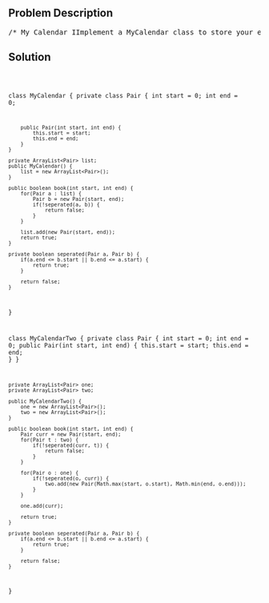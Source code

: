 <!--
<style>
  body { font-family: Arial, sans-serif; }
  .container { max-width: 700px; margin: 0 auto; padding: 10px; }
  .comment-block { background-color: #f9f9f9; padding: 10px; border-left: 5px solid #ccc; overflow-wrap: break-word; white-space: pre-wrap; }
  .code-block { background-color: #f4f4f4; padding: 10px; border: 1px solid #ddd; overflow-wrap: break-word; white-space: pre-wrap; }
</style>
-->

<div class='container'>
<h2>Problem Description</h2>
<div class='comment-block'>
<pre>
/* My Calendar IImplement a MyCalendar class to store your events.A new event can be added if adding the event will not cause a doublebooking.Your class will have the method, book(int start, int end).Formally, this represents a booking on the half open interval [start, end),the range of real numbers x such that start <= x < end.A double booking happens when two events have some non-empty intersection(ie., there is some time that is common to both events.)For each call to the method MyCalendar.book,return true if the event can be added to the calendar successfully withoutcausing a double booking.Otherwise, return false and do not add the event to the calendar.Your class will be called like this:MyCalendar cal = new MyCalendar(); MyCalendar.book(start, end)Example 1:MyCalendar();MyCalendar.book(10, 20); // returns trueMyCalendar.book(15, 25); // returns falseMyCalendar.book(20, 30); // returns trueExplanation:The first event can be booked.The second can't because time 15 is already booked by another event.The third event can be booked, as the first event takes every time lessthan 20,but not including 20.Note:The number of calls to MyCalendar.book per test case will be at most 1000.In calls to MyCalendar.book(start, end), start and end are integers in therange [0, 10^9].*//** * Your MyCalendar object will be instantiated and called as such: * MyCalendar obj = new MyCalendar(); * boolean param_1 = obj.book(start,end); *//* My Calendar IIImplement a MyCalendarTwo class to store your events.A new event can be added if adding the event will not cause a triplebooking.Your class will have one method, book(int start, int end).Formally, this represents a booking on the half open interval [start, end),the range of real numbers x such that start <= x < end.A triple booking happens when three events have some non-empty intersection(ie., there is some time that is common to all 3 events.)For each call to the method MyCalendar.book, return true if the eventcan be added to the calendar successfully without causing a triple booking.Otherwise,return false and do not add the event to the calendar.Your class will be called like this: MyCalendar cal = new MyCalendar();MyCalendar.book(start, end)Example 1:MyCalendar();MyCalendar.book(10, 20); // returns trueMyCalendar.book(50, 60); // returns trueMyCalendar.book(10, 40); // returns trueMyCalendar.book(5, 15); // returns falseMyCalendar.book(5, 10); // returns trueMyCalendar.book(25, 55); // returns trueExplanation:The first two events can be booked.  The third event can be double booked.The fourth event (5, 15) can't be booked, because it would result in atriple booking.The fifth event (5, 10) can be booked, as it does not use time 10 which isalready double booked.The sixth event (25, 55) can be booked, as the time in [25, 40) will bedouble booked with the third event;the time [40, 50) will be single booked, and the time [50, 55) will bedouble booked with the second event.Note:The number of calls to MyCalendar.book per test case will be at most 1000.In calls to MyCalendar.book(start, end), start and end are integers in therange [0, 10^9].*//** * Your MyCalendarTwo object will be instantiated and called as such: * MyCalendarTwo obj = new MyCalendarTwo(); * boolean param_1 = obj.book(start,end); */</pre>
</div>

<h2>Solution</h2>
<div class='code-block'>
<pre><code class='language-java'>

class MyCalendar {
    private class Pair {
        int start = 0;
        int end = 0;
        
        public Pair(int start, int end) {
            this.start = start;
            this.end = end;
        }
    }

    private ArrayList<Pair> list;
    public MyCalendar() {
        list = new ArrayList<Pair>();
    }
    
    public boolean book(int start, int end) {
        for(Pair a : list) {
            Pair b = new Pair(start, end);
            if(!seperated(a, b)) {
                return false;
            }
        }
        
        list.add(new Pair(start, end));
        return true;
    }
    
    private boolean seperated(Pair a, Pair b) {
        if(a.end <= b.start || b.end <= a.start) {
            return true;
        }
        
        return false;
    }
}








class MyCalendarTwo {
    private class Pair {
        int start = 0;
        int end = 0;
        public Pair(int start, int end) {
            this.start = start;
            this.end = end;
        }
    }
    
    private ArrayList<Pair> one;
    private ArrayList<Pair> two;

    public MyCalendarTwo() {
        one = new ArrayList<Pair>();
        two = new ArrayList<Pair>();
    }
    
    public boolean book(int start, int end) {
        Pair curr = new Pair(start, end);
        for(Pair t : two) {
            if(!seperated(curr, t)) {
                return false;
            }
        }
        
        for(Pair o : one) {
            if(!seperated(o, curr)) {
                two.add(new Pair(Math.max(start, o.start), Math.min(end, o.end)));
            }
        }
        
        one.add(curr);
        
        return true;   
    }
    
    private boolean seperated(Pair a, Pair b) {
        if(a.end <= b.start || b.end <= a.start) {
            return true;
        }
        
        return false;
    }
}


</code></pre>
</div>
</div>
